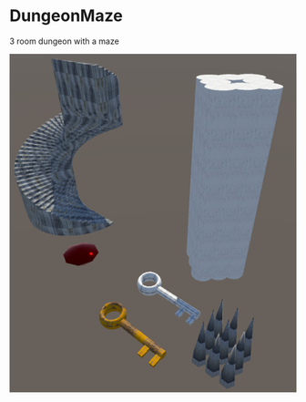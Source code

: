 # DungeonMaze
 3 room dungeon with a maze

![Stone stairs, rusted gold key, blood red gem, marble pillar, metalic spikes](Screenshots/Progress-2023-08-25.png?raw=true)
